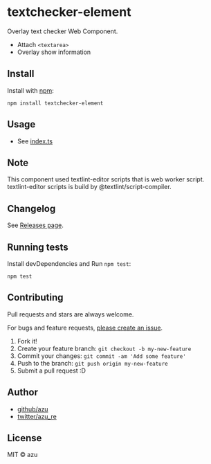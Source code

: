 # textchecker-element

Overlay text checker Web Component.

- Attach `<textarea>`
- Overlay show information

## Install

Install with [npm](https://www.npmjs.com/):

    npm install textchecker-element

## Usage

- See [index.ts](./index.ts)

## Note

This component used textlint-editor scripts that is web worker script.
textlint-editor scripts is build by @textlint/script-compiler.

## Changelog

See [Releases page](https://github.com/textlint/editor/releases).

## Running tests

Install devDependencies and Run `npm test`:

    npm test

## Contributing

Pull requests and stars are always welcome.

For bugs and feature requests, [please create an issue](https://github.com/textlint/editor/issues).

1. Fork it!
2. Create your feature branch: `git checkout -b my-new-feature`
3. Commit your changes: `git commit -am 'Add some feature'`
4. Push to the branch: `git push origin my-new-feature`
5. Submit a pull request :D

## Author

- [github/azu](https://github.com/azu)
- [twitter/azu_re](https://twitter.com/azu_re)

## License

MIT © azu
